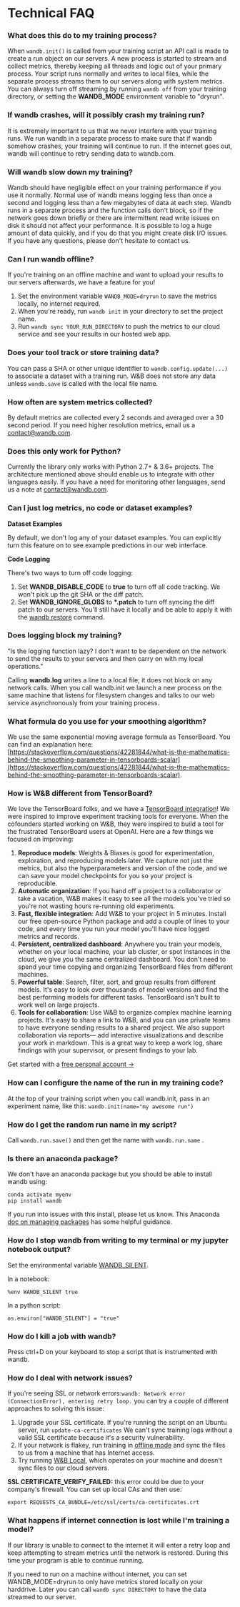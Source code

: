 # Technical FAQ

### What does this do to my training process?

When `wandb.init()` is called from your training script an API call is made to create a run object on our servers. A new process is started to stream and collect metrics, thereby keeping all threads and logic out of your primary process. Your script runs normally and writes to local files, while the separate process streams them to our servers along with system metrics. You can always turn off streaming by running `wandb off` from your training directory, or setting the **WANDB\_MODE** environment variable to "dryrun".

### If wandb crashes, will it possibly crash my training run?

It is extremely important to us that we never interfere with your training runs. We run wandb in a separate process to make sure that if wandb somehow crashes, your training will continue to run. If the internet goes out, wandb will continue to retry sending data to wandb.com.

### Will wandb slow down my training?

Wandb should have negligible effect on your training performance if you use it normally. Normal use of wandb means logging less than once a second and logging less than a few megabytes of data at each step. Wandb runs in a separate process and the function calls don't block, so if the network goes down briefly or there are intermittent read write issues on disk it should not affect your performance. It is possible to log a huge amount of data quickly, and if you do that you might create disk I/O issues. If you have any questions, please don't hesitate to contact us.

### Can I run wandb offline?

If you're training on an offline machine and want to upload your results to our servers afterwards, we have a feature for you!

1. Set the environment variable `WANDB_MODE=dryrun` to save the metrics locally, no internet required.
2. When you're ready, run `wandb init` in your directory to set the project name.
3. Run `wandb sync YOUR_RUN_DIRECTORY` to push the metrics to our cloud service and see your results in our hosted web app.

### Does your tool track or store training data?

You can pass a SHA or other unique identifier to `wandb.config.update(...)` to associate a dataset with a training run. W&B does not store any data unless `wandb.save` is called with the local file name.

### How often are system metrics collected?

By default metrics are collected every 2 seconds and averaged over a 30 second period. If you need higher resolution metrics, email us a [contact@wandb.com](mailto:contact@wandb.com).

### Does this only work for Python?

Currently the library only works with Python 2.7+ & 3.6+ projects. The architecture mentioned above should enable us to integrate with other languages easily. If you have a need for monitoring other languages, send us a note at [contact@wandb.com](mailto:contact@wandb.com).

### Can I just log metrics, no code or dataset examples?

**Dataset Examples**

By default, we don't log any of your dataset examples. You can explicitly turn this feature on to see example predictions in our web interface.

**Code Logging**

There's two ways to turn off code logging:

1. Set **WANDB\_DISABLE\_CODE** to **true** to turn off all code tracking. We won't pick up the git SHA or the diff patch.
2. Set **WANDB\_IGNORE\_GLOBS** to **\*.patch** to turn off syncing the diff patch to our servers. You'll still have it locally and be able to apply it with the [wandb restore](cli.md#restore-the-state-of-your-code) command.

### Does logging block my training? 

"Is the logging function lazy? I don't want to be dependent on the network to send the results to your servers and then carry on with my local operations."

Calling **wandb.log** writes a line to a local file; it does not block on any network calls. When you call wandb.init we launch a new process on the same machine that listens for filesystem changes and talks to our web service asynchronously from your training process.

### What formula do you use for your smoothing algorithm?

We use the same exponential moving average formula as TensorBoard. You can find an explanation here: [https://stackoverflow.com/questions/42281844/what-is-the-mathematics-behind-the-smoothing-parameter-in-tensorboards-scalar](https://stackoverflow.com/questions/42281844/what-is-the-mathematics-behind-the-smoothing-parameter-in-tensorboards-scalar).

### How is W&B different from TensorBoard?

We love the TensorBoard folks, and we have a [TensorBoard integration](integrations/tensorboard.md)! We were inspired to improve experiment tracking tools for everyone. When the cofounders started working on W&B, they were inspired to build a tool for the frustrated TensorBoard users at OpenAI. Here are a few things we focused on improving:

1. **Reproduce models**: Weights & Biases is good for experimentation, exploration, and reproducing models later. We capture not just the metrics, but also the hyperparameters and version of the code, and we can save your model checkpoints for you so your project is reproducible. 
2. **Automatic organization**: If you hand off a project to a collaborator or take a vacation, W&B makes it easy to see all the models you've tried so you're not wasting hours re-running old experiments.
3. **Fast, flexible integration**: Add W&B to your project in 5 minutes. Install our free open-source Python package and add a couple of lines to your code, and every time you run your model you'll have nice logged metrics and records.
4. **Persistent, centralized dashboard**: Anywhere you train your models, whether on your local machine, your lab cluster, or spot instances in the cloud, we give you the same centralized dashboard. You don't need to spend your time copying and organizing TensorBoard files from different machines.
5. **Powerful table**: Search, filter, sort, and group results from different models. It's easy to look over thousands of model versions and find the best performing models for different tasks. TensorBoard isn't built to work well on large projects.
6. **Tools for collaboration**: Use W&B to organize complex machine learning projects. It's easy to share a link to W&B, and you can use private teams to have everyone sending results to a shared project. We also support collaboration via reports— add interactive visualizations and describe your work in markdown. This is a great way to keep a work log, share findings with your supervisor, or present findings to your lab.

Get started with a [free personal account →](http://app.wandb.ai/)

### How can I configure the name of the run in my training code?

At the top of your training script when you call wandb.init, pass in an experiment name, like this: `wandb.init(name="my awesome run")`

### How do I get the random run name in my script?

Call `wandb.run.save()` and then get the name with `wandb.run.name` .

### Is there an anaconda package?

We don't have an anaconda package but you should be able to install wandb using:

```text
conda activate myenv
pip install wandb
```

If you run into issues with this install, please let us know. This Anaconda [doc on managing packages](https://docs.conda.io/projects/conda/en/latest/user-guide/tasks/manage-pkgs.html) has some helpful guidance.

### How do I stop wandb from writing to my terminal or my jupyter notebook output?

Set the environmental variable [WANDB\_SILENT](advanced/environment-variables.md).

In a notebook:

```text
%env WANDB_SILENT true
```

In a python script:

```text
os.environ["WANDB_SILENT"] = "true"
```

### How do I kill a job with wandb?

Press ctrl+D on your keyboard to stop a script that is instrumented with wandb.

### How do I deal with network issues?

If you're seeing SSL or network errors:`wandb: Network error (ConnectionError), entering retry loop.` you can try a couple of different approaches to solving this issue:

1. Upgrade your SSL certificate. If you're running the script on an Ubuntu server, run `update-ca-certificates`  We can't sync training logs without a valid SSL certificate because it's a security vulnerability.
2. If your network is flakey, run training in [offline mode](https://docs.wandb.com/resources/technical-faq#can-i-run-wandb-offline) and sync the files to us from a machine that has Internet access.
3. Try running [W&B Local](../self-hosted/local.md), which operates on your machine and doesn't sync files to our cloud servers.

**SSL CERTIFICATE\_VERIFY\_FAILED:** this error could be due to your company's firewall. You can set up local CAs and then use:

`export REQUESTS_CA_BUNDLE=/etc/ssl/certs/ca-certificates.crt`

### What happens if internet connection is lost while I'm training a model? 

If our library is unable to connect to the internet it will enter a retry loop and keep attempting to stream metrics until the network is restored.  During this time your program is able to continue running.  

If you need to run on a machine without internet, you can set WANDB\_MODE=dryrun to only have metrics stored locally on your harddrive.  Later you can call `wandb sync DIRECTORY`  to have the data streamed to our server.



